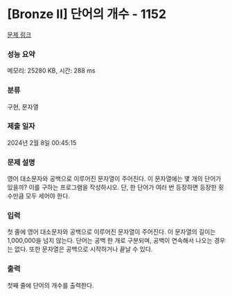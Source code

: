 # [Bronze II] 단어의 개수 - 1152 

[문제 링크](https://www.acmicpc.net/problem/1152) 

### 성능 요약

메모리: 25280 KB, 시간: 288 ms

### 분류

구현, 문자열

### 제출 일자

2024년 2월 8일 00:45:15

### 문제 설명

<p>영어 대소문자와 공백으로 이루어진 문자열이 주어진다. 이 문자열에는 몇 개의 단어가 있을까? 이를 구하는 프로그램을 작성하시오. 단, 한 단어가 여러 번 등장하면 등장한 횟수만큼 모두 세어야 한다.</p>

### 입력 

 <p>첫 줄에 영어 대소문자와 공백으로 이루어진 문자열이 주어진다. 이 문자열의 길이는 1,000,000을 넘지 않는다. 단어는 공백 한 개로 구분되며, 공백이 연속해서 나오는 경우는 없다. 또한 문자열은 공백으로 시작하거나 끝날 수 있다.</p>

### 출력 

 <p>첫째 줄에 단어의 개수를 출력한다.</p>


